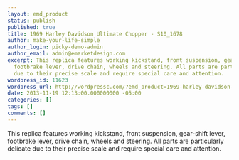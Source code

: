 ```yaml
---
layout: emd_product
status: publish
published: true
title: 1969 Harley Davidson Ultimate Chopper - S10_1678
author: make-your-life-simple
author_login: picky-demo-admin
author_email: admin@emarketdesign.com
excerpt: This replica features working kickstand, front suspension, gear-shift lever,
  footbrake lever, drive chain, wheels and steering. All parts are particularly delicate
  due to their precise scale and require special care and attention.
wordpress_id: 11623
wordpress_url: http://wordpressc.com/?emd_product=1969-harley-davidson-ultimate-chopper
date: 2013-11-19 12:13:00.000000000 -05:00
categories: []
tags: []
comments: []
---
```

This replica features working kickstand, front suspension, gear-shift lever, footbrake lever, drive chain, wheels and steering. All parts are particularly delicate due to their precise scale and require special care and attention.
